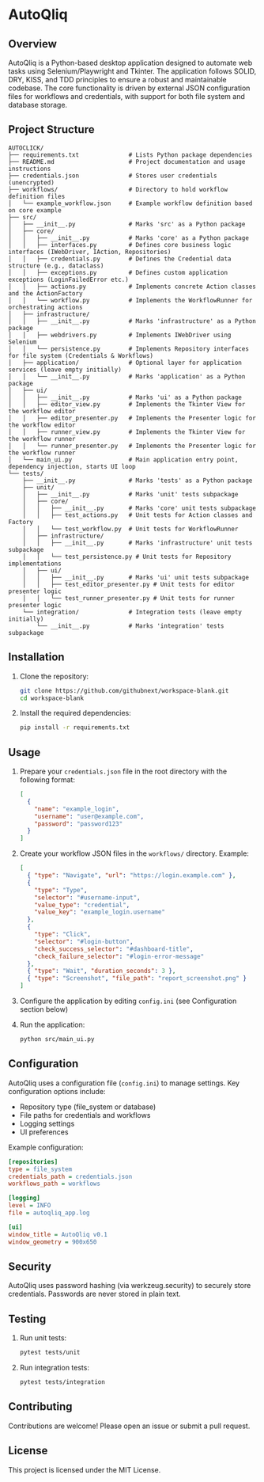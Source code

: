 # AutoQliq

## Overview

AutoQliq is a Python-based desktop application designed to automate web tasks using Selenium/Playwright and Tkinter. The application follows SOLID, DRY, KISS, and TDD principles to ensure a robust and maintainable codebase. The core functionality is driven by external JSON configuration files for workflows and credentials, with support for both file system and database storage.

## Project Structure

```
AUTOCLICK/
├── requirements.txt              # Lists Python package dependencies
├── README.md                     # Project documentation and usage instructions
├── credentials.json              # Stores user credentials (unencrypted)
├── workflows/                    # Directory to hold workflow definition files
│   └── example_workflow.json     # Example workflow definition based on core example
├── src/
│   ├── __init__.py               # Marks 'src' as a Python package
│   ├── core/
│   │   ├── __init__.py           # Marks 'core' as a Python package
│   │   ├── interfaces.py         # Defines core business logic interfaces (IWebDriver, IAction, Repositories)
│   │   ├── credentials.py        # Defines the Credential data structure (e.g., dataclass)
│   │   ├── exceptions.py         # Defines custom application exceptions (LoginFailedError etc.)
│   │   ├── actions.py            # Implements concrete Action classes and the ActionFactory
│   │   └── workflow.py           # Implements the WorkflowRunner for orchestrating actions
│   ├── infrastructure/
│   │   ├── __init__.py           # Marks 'infrastructure' as a Python package
│   │   ├── webdrivers.py         # Implements IWebDriver using Selenium
│   │   └── persistence.py        # Implements Repository interfaces for file system (Credentials & Workflows)
│   ├── application/              # Optional layer for application services (leave empty initially)
│   │   └── __init__.py           # Marks 'application' as a Python package
│   ├── ui/
│   │   ├── __init__.py           # Marks 'ui' as a Python package
│   │   ├── editor_view.py        # Implements the Tkinter View for the workflow editor
│   │   ├── editor_presenter.py   # Implements the Presenter logic for the workflow editor
│   │   ├── runner_view.py        # Implements the Tkinter View for the workflow runner
│   │   └── runner_presenter.py   # Implements the Presenter logic for the workflow runner
│   └── main_ui.py                # Main application entry point, dependency injection, starts UI loop
└── tests/
    ├── __init__.py               # Marks 'tests' as a Python package
    ├── unit/
    │   ├── __init__.py           # Marks 'unit' tests subpackage
    │   ├── core/
    │   │   ├── __init__.py       # Marks 'core' unit tests subpackage
    │   │   ├── test_actions.py   # Unit tests for Action classes and Factory
    │   │   └── test_workflow.py  # Unit tests for WorkflowRunner
    │   ├── infrastructure/
    │   │   ├── __init__.py       # Marks 'infrastructure' unit tests subpackage
    │   │   └── test_persistence.py # Unit tests for Repository implementations
    │   ├── ui/
    │   │   ├── __init__.py       # Marks 'ui' unit tests subpackage
    │   │   ├── test_editor_presenter.py # Unit tests for editor presenter logic
    │   │   └── test_runner_presenter.py # Unit tests for runner presenter logic
    └── integration/              # Integration tests (leave empty initially)
        └── __init__.py           # Marks 'integration' tests subpackage
```

## Installation

1. Clone the repository:

   ```sh
   git clone https://github.com/githubnext/workspace-blank.git
   cd workspace-blank
   ```

2. Install the required dependencies:
   ```sh
   pip install -r requirements.txt
   ```

## Usage

1. Prepare your `credentials.json` file in the root directory with the following format:

   ```json
   [
     {
       "name": "example_login",
       "username": "user@example.com",
       "password": "password123"
     }
   ]
   ```

2. Create your workflow JSON files in the `workflows/` directory. Example:

   ```json
   [
     { "type": "Navigate", "url": "https://login.example.com" },
     {
       "type": "Type",
       "selector": "#username-input",
       "value_type": "credential",
       "value_key": "example_login.username"
     },
     {
       "type": "Click",
       "selector": "#login-button",
       "check_success_selector": "#dashboard-title",
       "check_failure_selector": "#login-error-message"
     },
     { "type": "Wait", "duration_seconds": 3 },
     { "type": "Screenshot", "file_path": "report_screenshot.png" }
   ]
   ```

3. Configure the application by editing `config.ini` (see Configuration section below)

4. Run the application:
   ```sh
   python src/main_ui.py
   ```

## Configuration

AutoQliq uses a configuration file (`config.ini`) to manage settings. Key configuration options include:

- Repository type (file_system or database)
- File paths for credentials and workflows
- Logging settings
- UI preferences

Example configuration:

```ini
[repositories]
type = file_system
credentials_path = credentials.json
workflows_path = workflows

[logging]
level = INFO
file = autoqliq_app.log

[ui]
window_title = AutoQliq v0.1
window_geometry = 900x650
```

## Security

AutoQliq uses password hashing (via werkzeug.security) to securely store credentials. Passwords are never stored in plain text.

## Testing

1. Run unit tests:

   ```sh
   pytest tests/unit
   ```

2. Run integration tests:
   ```sh
   pytest tests/integration
   ```

## Contributing

Contributions are welcome! Please open an issue or submit a pull request.

## License

This project is licensed under the MIT License.
